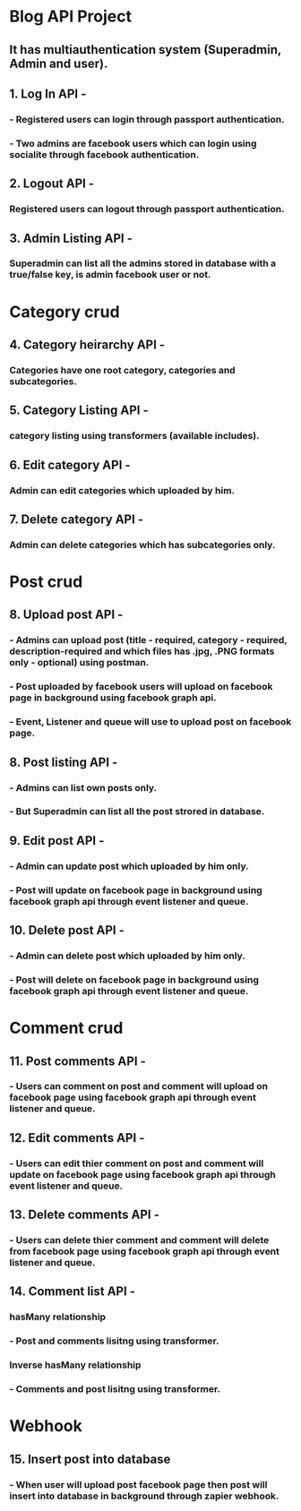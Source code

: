 # Blog API Project
## It has multiauthentication system (Superadmin, Admin and user).
## 1. Log In API -  
### - Registered users can login through passport authentication.
### - Two admins are facebook users which can login using socialite through facebook authentication.
## 2. Logout API - 
### Registered users can logout through passport authentication.
## 3. Admin Listing API -
### Superadmin can list all the admins stored in database with a true/false key, is admin facebook user or not. 

# Category crud
## 4. Category heirarchy API - 
### Categories have one root category, categories and subcategories.
## 5. Category Listing API -
### category listing using transformers (available includes).
## 6. Edit category API - 
### Admin can edit categories which uploaded by him. 
## 7. Delete category API -
### Admin can delete categories which has subcategories only.
# Post crud
## 8. Upload post API -
### - Admins can upload post (title - required, category - required, description-required and which files has .jpg, .PNG formats only - optional) using postman.
### - Post uploaded by facebook users will upload on facebook page in background using facebook graph api.
### - Event, Listener and queue will use to upload post on facebook page.  
## 8. Post listing API -
### - Admins can list own posts only.
### - But Superadmin can list all the post strored in database. 
## 9. Edit post API -
### - Admin can update post which uploaded by him only.
### - Post will update on facebook page in background using facebook graph api through event listener and queue.
## 10. Delete post API -
### - Admin can delete post which uploaded by him only.
### - Post will delete on facebook page in background using facebook graph api through event listener and queue.
# Comment crud 
## 11. Post comments API -
### - Users can comment on post and comment will upload on facebook page using facebook graph api through event listener and queue.
## 12. Edit comments API -
### - Users can edit thier comment on post and comment will update on facebook page using facebook graph api through event listener and queue.
## 13. Delete comments API -
### - Users can delete thier comment and comment will delete from facebook page using facebook graph api through event listener and queue.
## 14. Comment list API -
### hasMany relationship
### - Post and comments lisitng using transformer.
### Inverse hasMany relationship
### - Comments and post lisitng using transformer.
# Webhook
## 15. Insert post into database
### - When user will upload post facebook page then post will insert into database in background through zapier webhook.
